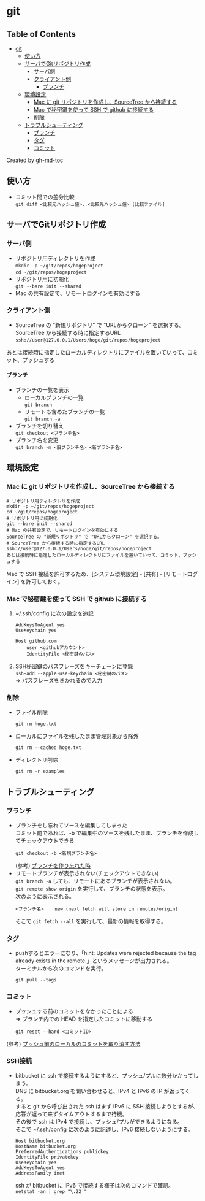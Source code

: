 # git

Table of Contents
-----------------

* [git](#git)
   * [使い方](#使い方)
   * [サーバでGitリポジトリ作成](#サーバでgitリポジトリ作成)
      * [サーバ側](#サーバ側)
      * [クライアント側](#クライアント側)
         * [ブランチ](#ブランチ)
   * [環境設定](#環境設定)
      * [Mac に git リポジトリを作成し、SourceTree から接続する](#mac-に-git-リポジトリを作成しsourcetree-から接続する)
      * [Mac で秘密鍵を使って SSH で github に接続する](#mac-で秘密鍵を使って-ssh-で-github-に接続する)
      * [削除](#削除)
   * [トラブルシューティング](#トラブルシューティング)
      * [ブランチ](#ブランチ-1)
      * [タグ](#タグ)
      * [コミット](#コミット)

Created by [gh-md-toc](https://github.com/ekalinin/github-markdown-toc)

## 使い方
* コミット間での差分比較  
`git diff <比較元ハッシュ値>..<比較先ハッシュ値> [比較ファイル]`

## サーバでGitリポジトリ作成
### サーバ側
* リポジトリ用ディレクトリを作成  
`mkdir -p ~/git/repos/hogeproject`  
`cd ~/git/repos/hogeproject`
* リポジトリ用に初期化  
`git --bare init --shared`
* Mac の共有設定で、リモートログインを有効にする  

### クライアント側
* SourceTree の "新規リポジトリ" で "URLからクローン" を選択する。  
SourceTree から接続する時に指定するURL  
`ssh://user@127.0.0.1/Users/hoge/git/repos/hogeproject`

あとは接続時に指定したローカルディレクトリにファイルを置いていって、コミット、プッシュする

#### ブランチ

* ブランチの一覧を表示  
  * ローカルブランチの一覧  
    `git branch`
  * リモートも含めたブランチの一覧  
    `git branch -a`
* ブランチを切り替え  
`git checkout <ブランチ名>`
* ブランチ名を変更  
`git branch -m <旧ブランチ名> <新ブランチ名>`


## 環境設定
### Mac に git リポジトリを作成し、SourceTree から接続する

```
# リポジトリ用ディレクトリを作成
mkdir -p ~/git/repos/hogeproject
cd ~/git/repos/hogeproject
# リポジトリ用に初期化
git --bare init --shared
# Mac の共有設定で、リモートログインを有効にする
SourceTree の "新規リポジトリ" で "URLからクローン" を選択する。
# SourceTree から接続する時に指定するURL
ssh://user@127.0.0.1/Users/hoge/git/repos/hogeproject
あとは接続時に指定したローカルディレクトリにファイルを置いていって、コミット、プッシュする
```
Mac で SSH 接続を許可するため、[システム環境設定] - [共有] - [リモートログイン] を許可しておく。

### Mac で秘密鍵を使って SSH で github に接続する

1. ~/.ssh/config に次の設定を追記
   ```
   AddKeysToAgent yes
   UseKeychain yes
   
   Host github.com
       user <githubアカウント>
       IdentityFile <秘密鍵のパス>
   ```
1. SSH秘密鍵のパスフレーズをキーチェーンに登録  
   `ssh-add --apple-use-keychain <秘密鍵のパス>`  
   => パスフレーズをきかれるので入力

### 削除
* ファイル削除  
  ```
  git rm hoge.txt
  ```
* ローカルにファイルを残したまま管理対象から除外  
  ```
  git rm --cached hoge.txt
  ```
* ディレクトリ削除  
  ```
  git rm -r examples
  ```

## トラブルシューティング
### ブランチ
* ブランチをし忘れてソースを編集してしまった  
コミット前であれば、-b で編集中のソースを残したまま、ブランチを作成してチェックアウトできる  
  ```
  git checkout -b <新規ブランチ名>
  ```
  (参考) [ブランチを作り忘れた時](https://qiita.com/k6i/items/edc69a806095e4fc489c)
* リモートブランチが表示されない(チェックアウトできない)  
`git branch -a` しても、リモートにあるブランチが表示されない。  
`git remote show origin` を実行して、ブランチの状態を表示。  
次のように表示される。  
  ```
  <ブランチ名>    new (next fetch will store in remotes/origin)
  ```
  そこで `git fetch --all` を実行して、最新の情報を取得する。

### タグ
* pushするとエラーになり、「hint: Updates were rejected because the tag already exists in the remote.」というメッセージが出力される。    
ターミナルから次のコマンドを実行。  
  ```
  git pull --tags
  ```

### コミット
* プッシュする前のコミットをなかったことによる  
=> ブランチ内での HEAD を指定したコミットに移動する  
  ```
  git reset --hard <コミットID>
  ```  
(参考) [プッシュ前のローカルのコミットを取り消す方法](https://qiita.com/toohsk/items/d32a5820ca1a5eefc231)

### SSH接続
* bitbucket に ssh で接続するようにすると、プッシュ/プルに数分かかってしまう。  
  DNS に bitbucket.org を問い合わせると、IPv4 と IPv6 の IP が返ってくる。  
  すると git から呼び出された ssh はまず IPv6 に SSH 接続しようとするが、応答が返って来ずタイムアウトするまで待機。  
  その後で ssh は IPv4 で接続し、プッシュ/プルができるようになる。  
  そこで ~/.ssh/config に次のように記述し、IPv6 接続しないようにする。  
  ```
  Host bitbucket.org
  HostName bitbucket.org
  PreferredAuthentications publickey
  IdentityFile privatekey
  UseKeychain yes
  AddKeysToAgent yes
  AddressFamily inet
  ```
  ssh が bitbucket に IPv6 で接続する様子は次のコマンドで確認。  
  `netstat -an | grep "\.22 "`
